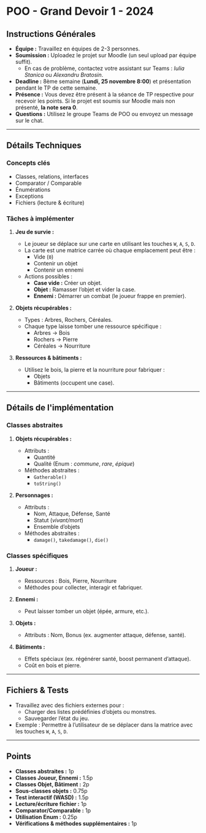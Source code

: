 # POO - Grand Devoir 1 - 2024

## Instructions Générales
- **Équipe :** Travaillez en équipes de 2-3 personnes.
- **Soumission :** Uploadez le projet sur Moodle (un seul upload par équipe suffit).
  - En cas de problème, contactez votre assistant sur Teams : _Iulia Stanica_ ou _Alexandru Bratosin_.
- **Deadline :** 8ème semaine (**Lundi, 25 novembre 8:00**) et présentation pendant le TP de cette semaine.
- **Présence :** Vous devez être présent à la séance de TP respective pour recevoir les points. Si le projet est soumis sur Moodle mais non présenté, **la note sera 0**.
- **Questions :** Utilisez le groupe Teams de POO ou envoyez un message sur le chat.

---

## Détails Techniques

### Concepts clés
- Classes, relations, interfaces
- Comparator / Comparable
- Énumérations
- Exceptions
- Fichiers (lecture & écriture)

### Tâches à implémenter
1. **Jeu de survie :**
   - Le joueur se déplace sur une carte en utilisant les touches `W`, `A`, `S`, `D`.
   - La carte est une matrice carrée où chaque emplacement peut être :
     - Vide (`0`)
     - Contenir un objet
     - Contenir un ennemi
   - Actions possibles :
     - **Case vide :** Créer un objet.
     - **Objet :** Ramasser l’objet et vider la case.
     - **Ennemi :** Démarrer un combat (le joueur frappe en premier).

2. **Objets récupérables :**
   - Types : Arbres, Rochers, Céréales.
   - Chaque type laisse tomber une ressource spécifique :
     - Arbres → Bois
     - Rochers → Pierre
     - Céréales → Nourriture

3. **Ressources & bâtiments :**
   - Utilisez le bois, la pierre et la nourriture pour fabriquer :
     - Objets
     - Bâtiments (occupent une case).

---

## Détails de l'implémentation

### Classes abstraites
1. **Objets récupérables :**
   - Attributs :
     - Quantité
     - Qualité (Enum : _commune_, _rare_, _épique_)
   - Méthodes abstraites :
     - `Gatherable()`
     - `toString()`

2. **Personnages :**
   - Attributs :
     - Nom, Attaque, Défense, Santé
     - Statut (_vivant/mort_)
     - Ensemble d’objets
   - Méthodes abstraites :
     - `damage()`, `takedamage()`, `die()`

### Classes spécifiques
1. **Joueur :**
   - Ressources : Bois, Pierre, Nourriture
   - Méthodes pour collecter, interagir et fabriquer.

2. **Ennemi :**
   - Peut laisser tomber un objet (épée, armure, etc.).

3. **Objets :**
   - Attributs : Nom, Bonus (ex. augmenter attaque, défense, santé).

4. **Bâtiments :**
   - Effets spéciaux (ex. régénérer santé, boost permanent d’attaque).
   - Coût en bois et pierre.

---

## Fichiers & Tests
- Travaillez avec des fichiers externes pour :
  - Charger des listes prédéfinies d’objets ou monstres.
  - Sauvegarder l’état du jeu.
- Exemple : Permettre à l’utilisateur de se déplacer dans la matrice avec les touches `W`, `A`, `S`, `D`.

---

## Points
- **Classes abstraites :** 1p
- **Classes Joueur, Ennemi :** 1.5p
- **Classes Objet, Bâtiment :** 2p
- **Sous-classes objets :** 0.75p
- **Test interactif (WASD) :** 1.5p
- **Lecture/écriture fichier :** 1p
- **Comparator/Comparable :** 1p
- **Utilisation Enum :** 0.25p
- **Vérifications & méthodes supplémentaires :** 1p
